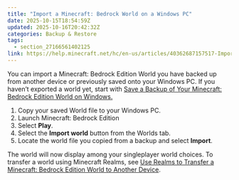 ```yaml
---
title: "Import a Minecraft: Bedrock World on a Windows PC"
date: 2025-10-15T18:54:59Z
updated: 2025-10-16T20:42:32Z
categories: Backup & Restore
tags:
  - section_27166561402125
link: https://help.minecraft.net/hc/en-us/articles/40362687157517-Import-a-Minecraft-Bedrock-World-on-a-Windows-PC
---
```


You can import a Minecraft: Bedrock Edition World you have backed up from another device or previously saved onto your Windows PC. If you haven’t exported a world yet, start with [Save a Backup of Your Minecraft: Bedrock Edition World on Windows.](./Export-and-Import-a-Minecraft-Bedrock-Edition-World-on-Windows-PC.md)

1.  Copy your saved World file to your Windows PC.
2.  Launch Minecraft: Bedrock Edition
3.  Select **Play**.
4.  Select the **Import world** button from the Worlds tab.
5.  Locate the world file you copied from a backup and select **Import**.

The world will now display among your singleplayer world choices. To transfer a world using Minecraft Realms, see [Use Realms to Transfer a Minecraft: Bedrock Edition World to Another Device](./Use-Realms-to-Transfer-a-Minecraft-Bedrock-Edition-World-to-Another-Device.md).
